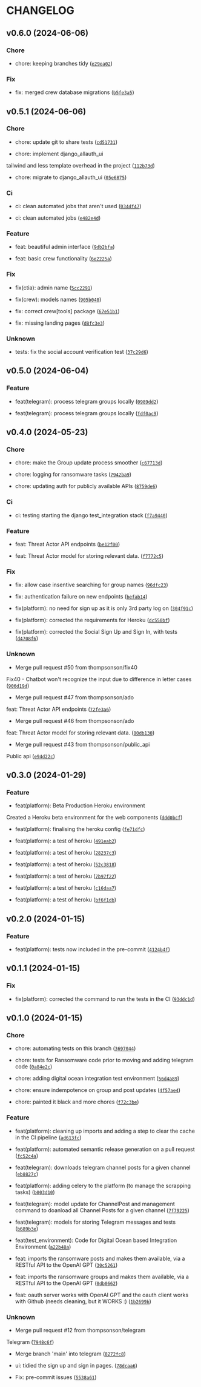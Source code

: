 # CHANGELOG



## v0.6.0 (2024-06-06)

### Chore

* chore: keeping branches tidy ([`e29ea02`](https://github.com/thompsonson/ctim/commit/e29ea02187a936b4619d15b4521a0376d1a01aae))

### Fix

* fix: merged crew database migrations ([`b5fe3a5`](https://github.com/thompsonson/ctim/commit/b5fe3a5374489ed7d83db3fc1501aa7c432b6c19))


## v0.5.1 (2024-06-06)

### Chore

* chore: update git to share tests ([`cd51731`](https://github.com/thompsonson/ctim/commit/cd51731110334b1a26c02103b82ec406f252f1e2))

* chore: implement django_allauth_ui

tailwind and less template overhead in the project ([`112b73d`](https://github.com/thompsonson/ctim/commit/112b73d9fcba091a6afe85bc5a9f509b78b5ff62))

* chore: migrate to django_allauth_ui ([`05e6875`](https://github.com/thompsonson/ctim/commit/05e6875843f20b0cf99b2a3e6a0c029b46b417d7))

### Ci

* ci: clean automated jobs that aren&#39;t used ([`034df47`](https://github.com/thompsonson/ctim/commit/034df47d588f70de1672216f9aee2c8b1586cb9b))

* ci: clean automated jobs ([`e482e4d`](https://github.com/thompsonson/ctim/commit/e482e4dd9001e9ea8c75f7daf4712fd9749174c8))

### Feature

* feat: beautiful admin interface ([`9db2bfa`](https://github.com/thompsonson/ctim/commit/9db2bfa1ecb41fcdb21226aa3eeefc753f57cb5a))

* feat: basic crew functionality ([`6e2225a`](https://github.com/thompsonson/ctim/commit/6e2225a6abea4cc24ebdf5856fcd3d688286c5b9))

### Fix

* fix(ctia): admin name ([`5cc2291`](https://github.com/thompsonson/ctim/commit/5cc2291dba194c5bae569fe0c765e55b3aa0c57f))

* fix(crew): models names ([`905b040`](https://github.com/thompsonson/ctim/commit/905b04017aee1cc7b5e651a5ccfdb8ad3b53b860))

* fix: correct crew[tools] package ([`67e51b1`](https://github.com/thompsonson/ctim/commit/67e51b1061a3fbb73c79fe7cfeb4e661d3da2812))

* fix: missing landing pages ([`d8fc3e3`](https://github.com/thompsonson/ctim/commit/d8fc3e3ffc905edba9ac343802b3786a474bc1d6))

### Unknown

* tests: fix the social account verification test ([`37c29d6`](https://github.com/thompsonson/ctim/commit/37c29d6557ac780ed7be0b3d8b1c9d3e46f5c4db))


## v0.5.0 (2024-06-04)

### Feature

* feat(telegram): process telegram groups locally ([`0989dd2`](https://github.com/thompsonson/ctim/commit/0989dd20f65999974d45794c26c136d02cd13cd2))

* feat(telegram): process telegram groups locally ([`fdf0ac9`](https://github.com/thompsonson/ctim/commit/fdf0ac9b0d6bc0b419c1c776098555c7534e2511))


## v0.4.0 (2024-05-23)

### Chore

* chore: make the Group update process smoother ([`c67713d`](https://github.com/thompsonson/ctim/commit/c67713d4114cb7f74ea2c6b9d82fcef056bb5c40))

* chore: logging for ransomware tasks ([`7942ba9`](https://github.com/thompsonson/ctim/commit/7942ba9a9bee9ebdf5363d74fe821ef5ee264232))

* chore: updating auth for publicly available APIs ([`8759de6`](https://github.com/thompsonson/ctim/commit/8759de60fe349cc0e6bc07be349f98158df0b850))

### Ci

* ci: testing starting the django test_integration stack ([`f7a9440`](https://github.com/thompsonson/ctim/commit/f7a944004a2c86efc1a4d2b486d7c6bd8eeb87dc))

### Feature

* feat: Threat Actor API endpoints ([`be12f00`](https://github.com/thompsonson/ctim/commit/be12f00da0f7cab35a33fbdd6210b76462ec6ef4))

* feat: Threat Actor model for storing relevant data. ([`f7772c5`](https://github.com/thompsonson/ctim/commit/f7772c5836ca21803d3f6b3fc0ceee40fe6469d5))

### Fix

* fix: allow case insentive searching for group names ([`96dfc23`](https://github.com/thompsonson/ctim/commit/96dfc232c3fef416661bca3e21306c90835ce840))

* fix: authentication failure on new endpoints ([`befab14`](https://github.com/thompsonson/ctim/commit/befab14cbbb37a26f3455cb31a39efe7b50064bf))

* fix(platform): no need for sign up as it is only 3rd party log on ([`304f91c`](https://github.com/thompsonson/ctim/commit/304f91c259ffebeef1d8cffe2d1ea9ad8d484dac))

* fix(platform): corrected the requirements for Heroku ([`dc550bf`](https://github.com/thompsonson/ctim/commit/dc550bf71ea0631db758f926e67e36cbb7adf93d))

* fix(platform): corrected the Social Sign Up and Sign In, with tests ([`d4708f6`](https://github.com/thompsonson/ctim/commit/d4708f666d93b8a2fbb4901c5dd03c5d3296d4cd))

### Unknown

* Merge pull request #50 from thompsonson/fix40

Fix40 - Chatbot won&#39;t recognize the input due to difference in letter cases ([`906d19d`](https://github.com/thompsonson/ctim/commit/906d19dc2ffde5d6511b0094203d5120e1fafd4b))

* Merge pull request #47 from thompsonson/ado

feat: Threat Actor API endpoints ([`72fe3a6`](https://github.com/thompsonson/ctim/commit/72fe3a6b9e8da191fa88ce930a2a096bb1d1ddf1))

* Merge pull request #46 from thompsonson/ado

feat: Threat Actor model for storing relevant data. ([`80db130`](https://github.com/thompsonson/ctim/commit/80db130f8d9451127d9b1397a314401d4ede71da))

* Merge pull request #43 from thompsonson/public_api

Public api ([`e94d22c`](https://github.com/thompsonson/ctim/commit/e94d22ce0fee3a03c3f4c522f5cc3033a93026b6))


## v0.3.0 (2024-01-29)

### Feature

* feat(platform): Beta Production Heroku environment

Created a Heroku beta environment for the web components ([`ddd0bcf`](https://github.com/thompsonson/ctim/commit/ddd0bcfdf373df3e14711091353b6ae675afa794))

* feat(platform): finalising the heroku config ([`fe71dfc`](https://github.com/thompsonson/ctim/commit/fe71dfc979dbb5fad28d5c728fd28bc4b03f70a3))

* feat(platform): a test of heroku ([`491eab2`](https://github.com/thompsonson/ctim/commit/491eab29699b18f4a39fbd90eca79a5b7c26a8f8))

* feat(platform): a test of heroku ([`28237c3`](https://github.com/thompsonson/ctim/commit/28237c393ce8f60e6cc52686544ff1d5b549b66c))

* feat(platform): a test of heroku ([`52c3818`](https://github.com/thompsonson/ctim/commit/52c38184e710a1da57f0bc8d2b7c941b681cf149))

* feat(platform): a test of heroku ([`7b97f22`](https://github.com/thompsonson/ctim/commit/7b97f224c8126b5fb73993e6324ddd0f17bc7358))

* feat(platform): a test of heroku ([`c16daa7`](https://github.com/thompsonson/ctim/commit/c16daa7707823275a816fe16d9cf5e6298743045))

* feat(platform): a test of heroku ([`bf6f1db`](https://github.com/thompsonson/ctim/commit/bf6f1dbaa7a5842bcc9d501971458e02f265cd07))


## v0.2.0 (2024-01-15)

### Feature

* feat(platform): tests now included in the pre-commit ([`4124b4f`](https://github.com/thompsonson/ctim/commit/4124b4f004ff12480ec2cdc829fa7c42ceca3b34))


## v0.1.1 (2024-01-15)

### Fix

* fix(platform): corrected the command to run the tests in the CI ([`93ddc1d`](https://github.com/thompsonson/ctim/commit/93ddc1d59e9ef5a9862b527f639cb7b6a6f49d60))


## v0.1.0 (2024-01-15)

### Chore

* chore: automating tests on this branch ([`3697044`](https://github.com/thompsonson/ctim/commit/3697044ffe9e0c13ea8d0ac2c5ed57227be4be43))

* chore: tests for Ransomware code prior to moving and adding telegram code ([`0a84e2c`](https://github.com/thompsonson/ctim/commit/0a84e2c8319d7503bc99f601cd9c2ee46b82515e))

* chore: adding digital ocean integration test environment ([`56d4a89`](https://github.com/thompsonson/ctim/commit/56d4a89a95e17bd1d33f856ccf7ffc2346e77f20))

* chore: ensure indempotence on group and post updates ([`4f57ae4`](https://github.com/thompsonson/ctim/commit/4f57ae4e8ea7b54a69426bf9ce2b02e34a332508))

* chore: painted it black and more chores ([`f72c3be`](https://github.com/thompsonson/ctim/commit/f72c3be5f70dfca30f2977b2fc04d9e208150eec))

### Feature

* feat(platform): cleaning up imports and adding a step to clear the cache in the CI pipeline ([`ad613fc`](https://github.com/thompsonson/ctim/commit/ad613fc185e32f6797f895443a6ad3763dce84df))

* feat(platform): automated semantic release generation on a pull request ([`fc52c4a`](https://github.com/thompsonson/ctim/commit/fc52c4a1a7b38f27459650205079ed87bd4c9773))

* feat(telegram): downloads telegram channel posts for a given channel ([`eb8827c`](https://github.com/thompsonson/ctim/commit/eb8827c5239ec2b68639c521d1af6c012274ad8d))

* feat(platform): adding celery to the platform (to manage the scrapping tasks) ([`b003d10`](https://github.com/thompsonson/ctim/commit/b003d10dd5b65a1786c17d357d8689eab88ae051))

* feat(telegram): model update for ChannelPost and management command to doanload all Channel Posts for a given channel ([`7f79225`](https://github.com/thompsonson/ctim/commit/7f79225c4cad866f9c67785d186cb6674fc26a31))

* feat(telegram): models for storing Telegram messages and tests ([`b689b3e`](https://github.com/thompsonson/ctim/commit/b689b3e55509aa8de7d4e5f7ec42387454ac5bbf))

* feat(test_environment): Code for Digital Ocean based Integration Environment ([`a22b48a`](https://github.com/thompsonson/ctim/commit/a22b48acfb1a1c4a0987449aa5c6c0ffdeb6bbc3))

* feat: imports the ransomware posts and makes them available, via a RESTful API to the OpenAI GPT ([`30c5261`](https://github.com/thompsonson/ctim/commit/30c526106de764d86a08c6f6cd3af2b9c1afb99b))

* feat: imports the ransomware groups and makes them available, via a RESTful API to the OpenAI GPT ([`0db0662`](https://github.com/thompsonson/ctim/commit/0db0662cda3b3c1bd3f3e83602c4de64431d417d))

* feat: oauth server works with OpenAI GPT and the oauth client works with Github (needs cleaning, but it WORKS :) ([`1b2699b`](https://github.com/thompsonson/ctim/commit/1b2699b93cd6a8f31102020e5d0202dcb216e7a7))

### Unknown

* Merge pull request #12 from thompsonson/telegram

Telegram ([`7948c6f`](https://github.com/thompsonson/ctim/commit/7948c6f773a3fb9ac97bb871007f23ca2cda3f2e))

* Merge branch &#39;main&#39; into telegram ([`8272fc8`](https://github.com/thompsonson/ctim/commit/8272fc8db60411e6053fe862366d2a85abff06fb))

* ui: tidied the sign up and sign in pages. ([`78dcaa6`](https://github.com/thompsonson/ctim/commit/78dcaa6fb17066570d0aa9d512aca3518d39da75))

* Fix: pre-commit issues ([`5538a61`](https://github.com/thompsonson/ctim/commit/5538a61d62900585b6b64bfd654c0c5df78af54e))

